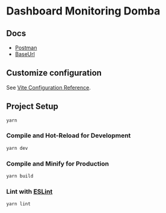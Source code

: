 # Dashboard Monitoring Domba

## Docs
- [Postman](https://documenter.getpostman.com/view/)
- [BaseUrl](https://be.domain.com)

## Customize configuration

See [Vite Configuration Reference](https://vitejs.dev/config/).

## Project Setup

```sh
yarn
```

### Compile and Hot-Reload for Development

```sh
yarn dev
```

### Compile and Minify for Production

```sh
yarn build
```

### Lint with [ESLint](https://eslint.org/)

```sh
yarn lint
```
